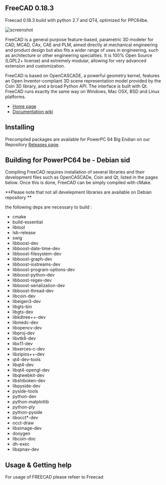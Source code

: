 FreeCAD 0.18.3
-------

Freecad 0.18.3 build with python 2.7 and QT4, optimized for PPC64be.

![screenshot](http://www.freecadweb.org/wiki/images/thumb/7/72/Freecad016_screenshot1.jpg/800px-Freecad016_screenshot1.jpg)

FreeCAD is a general purpose feature-based, parametric 3D modeler for 
CAD, MCAD, CAx, CAE and PLM, aimed directly at mechanical engineering 
and product design but also fits a wider range of uses in engineering, 
such as architecture or other engineering specialties. It is 100% Open 
Source (LGPL2+ license) and extremely modular, allowing for very 
advanced extension and customization.

FreeCAD is based on OpenCASCADE, a powerful geometry kernel, features an 
Open Inventor-compliant 3D scene representation model provided by the 
Coin 3D library, and a broad Python API. The interface is built with Qt. 
FreeCAD runs exactly the same way on Windows, Mac OSX, BSD and Linux 
platforms.

- [Home page](http://www.freecadweb.org)
- [Documentation wiki](http://www.freecadweb.org/wiki/)

Installing
----------

Precompiled packages are available for PowerPC 64 Big Endian on our Repository 
[Releases page](https://repo.powerprogress.org/debian/buildpak/freecad-18/).

Building for PowerPC64 be - Debian sid
---------

Compiling FreeCAD requires installation of several libraries and their 
development files such as OpenCASCADe, Coin and Qt, listed in the 
pages below. Once this is done, FreeCAD can be simply compiled with 
cMake. 

**Please note that not all develepment libraries are available on Debian repository **

the following deps are necessary to build :
+ cmake 
+ build-essential 
+ libtool 
+ lsb-release 
+ swig 
+ libboost-dev 
+ libboost-date-time-dev 
+ libboost-filesystem-dev 
+ libboost-graph-dev 
+ libboost-iostreams-dev 
+ libboost-program-options-dev 
+ libboost-python-dev 
+ libboost-regex-dev 
+ libboost-serialization-dev 
+ libboost-thread-dev 
+ libcoin-dev 
+ libeigen3-dev 
+ libgts-bin 
+ libgts-dev 
+ libkdtree++-dev 
+ libmedc-dev 
+ libopencv-dev 
+ libproj-dev 
+ libvtk6-dev 
+ libx11-dev 
+ libxerces-c-dev 
+ libzipios++-dev 
+ qt4-dev-tools 
+ libqt4-dev 
+ libqt4-opengl-dev 
+ libqtwebkit-dev 
+ libshiboken-dev 
+ libpyside-dev 
+ pyside-tools 
+ python-dev 
+ python-matplotlib 
+ python-ply 
+ python-pyside 
+ libocct*-dev 
+ occt-draw 
+ libsimage-dev 
+ doxygen 
+ libcoin-doc 
+ dh-exec 
+ libspnav-dev 


Usage & Getting help
--------------------

For usage of FREECAD please refeer to Freecad 
